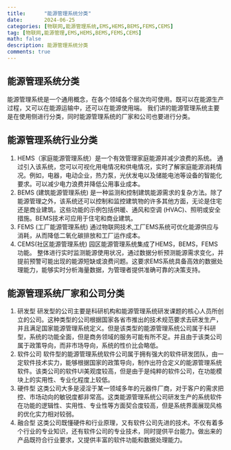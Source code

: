 ```yaml
---
title:      "能源管理系统分类"
date:       2024-06-25
categories: [物联网,能源管理系统,EMS,HEMS,BEMS,FEMS,CEMS]
tag: [物联网,能源管理,EMS,HEMS,BEMS,FEMS,CEMS]
math: false
description: 能源管理系统分类
comments: true
---
```


## 能源管理系统分类

能源管理系统是一个通用概念，在各个领域各个层次均可使用。既可以在能源生产过程，又可以在能源运输中，还可以在能源使用端。
我们讲的能源管理系统主要是在使用侧进行分类，同时能源管理系统的厂家和公司也要进行分类。

## 能源管理系统行业分类

1. HEMS（家庭能源管理系统）是一个有效管理家庭能源并减少浪费的系统。
通过引入该系统，您可以可视化用电情况和供电情况，实时了解家庭能源消耗情况。例如，电器，电动企业，热力泵，光伏发电以及储能电池等设备的智能化要求。可以减少电力浪费并降低公用事业成本。
2. BEMS (建筑能源管理系统) 是一种监测和控制建筑能源需求的复杂方法。除了能源管理之外，该系统还可以控制和监控建筑物的许多其他方面，无论是住宅还是商业建筑。这些功能的示例包括供暖、通风和空调 (HVAC)、照明或安全措施。BEMS技术可应用于住宅和商业建筑。
3. FEMS (工厂能源管理系统) 通过物联网技术,工厂EMS系统可优化能源供应与消耗，从而降低二氧化碳排放和工厂运作成本。
4. CEMS(社区能源管理系统) 园区能源管理系统集成了HEMS，BEMS，FEMS功能。 整体进行实时监测能源使用状况，通过数据分析预测能源需求变化，并提前预警可能出现的能源短缺或浪费问题。这要求EMS系统具备高效的数据处理能力，能够实时分析海量数据，为管理者提供准确可靠的决策支持。
   

## 能源管理系统厂家和公司分类
1. 研发型
研发型的公司主要是科研机构和能源管理系统研发课题的核心人员所创立的公司。这种类型的公司根据国家各省市推出的技术规范要求去研发生产，并且满足国家能源管理系统定义。但是该类型的能源管理系统公司属于科研型，系统的功能全面，但是商务领域的服务可能有所不足。并且由于该类公司属于政策导向，而非市场导向，系统的性价比会略低。
2. 软件公司
软件型的能源管理系统软件公司属于拥有强大的软件研发团队，由一定软件技术实力，能够根据国家的政策导向，制作出符合定义的能源管理系统软件。该类公司的软件UI美观度较高，但是由于是纯粹的软件公司，在功能模块上的实用性、专业化程度上较低。
3. 硬件型
这类公司大多是浸淫于某一领域多年的元器件厂商，对于客户的需求把控、市场动向的敏锐度都非常高。这类能源管理系统公司研发生产的系统软件在功能的逻辑性、实用性、专业性等方面契合度较高，但是系统界面展现风格的优化实力相对较弱。
4. 融合型
这类公司既懂硬件和行业原理，又有软件公司先进的技术。不仅有着多个行业的专业知识，还有软件公司的专业技术，同时提供平台能力。做出来的产品既符合行业要求，又提供丰富的软件功能和数据处理能力。
